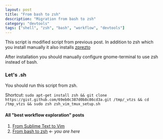 ```yaml
---
layout: post
title: "From bash to zsh"
description: "Migration from bash to zsh"
category: "devtools"
tags: ["shell", "zsh", "bash", "workflow", "devtools"]
---
```


This script is modified script from previous post. In addition to zsh which you
install manually it also installs
[zprezto](https://github.com/sorin-ionescu/prezto)

After installation you should manually configure gnome-terminal to use zsh
instead of bash.

### Let's .sh
You should run this script from zsh.

Shortcut: `sudo apt-get install zsh && git clone https://gist.github.com/69eb0c387d0b8c86cd3a.git /tmp/_vtzs && cd /tmp_vtzs && sudo zsh zsh_vim_tmux_setup.sh`

<script src="https://gist.github.com/JosephBuchma/69eb0c387d0b8c86cd3a.js"></script>


#### All "best workflow exploration" posts
   1. [From Sublime Text to Vim](/devtools/2015/05/03/from-sublime-text-to-vim/)
   2. [From bash to zsh](#) <- _you are here_

